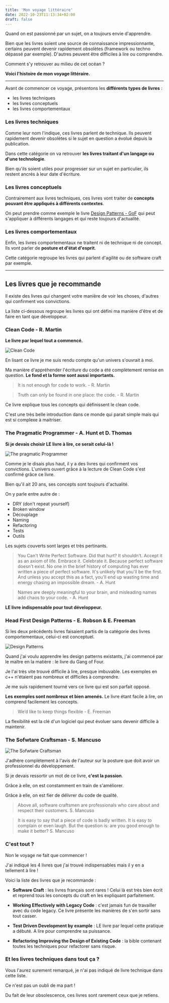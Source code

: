 ```yaml
---
title: 'Mon voyage littéraire'
date: 2022-10-23T11:13:34+02:00
draft: false
---
```


Quand on est passionné par un sujet, on a toujours envie d'apprendre.

Bien que les livres soient une source de connaissance impressionnante, certains peuvent devenir rapidement obsolètes (framework ou techno dépassé par exemple). D'autres peuvent être difficiles à lire ou comprendre.

Comment s'y retrouver au milieu de cet océan ?

**Voici l'histoire de mon voyage littéraire.**

---

Avant de commencer ce voyage, présentons les **différents types de livres** :

- les livres techniques
- les livres conceptuels
- les livres comportementaux

### Les livres techniques

Comme leur nom l'indique, ces livres parlent de technique. Ils peuvent rapidement devenir obsolètes si le sujet en question a évolué depuis la publication.

Dans cette catégorie on va retrouver **les livres traitant d'un langage ou d'une technologie**.

Bien qu'ils soient utiles pour progresser sur un sujet en particulier, ils restent ancrés à leur date d'écriture.

### Les livres conceptuels

Contrairement aux livres techniques, ces livres vont traiter de **concepts pouvant être appliqués à différents contextes**.

On peut prendre comme exemple le livre [Design Patterns - GoF](https://www.amazon.fr/design-patterns-elements-reusable-object-oriented/dp/0201633612) qui peut s'appliquer à différents langages et qui reste toujours d'actualité.

### Les livres comportementaux

Enfin, les livres comportementaux ne traitent ni de technique ni de concept. Ils vont parler de **posture et d'état d'esprit**.

Cette catégorie regroupe les livres qui parlent d'agilité ou de software craft par exemple.

---

## Les livres que je recommande

Il existe des livres qui changent votre manière de voir les choses, d'autres qui confirment vos convictions.

La liste ci-dessous regroupe les livres qui ont défini ma manière d'être et de faire en tant que développeur.

### Clean Code - R. Martin

**Le livre par lequel tout a commencé.**

![Clean Code](images/clean_code.jpg)

En lisant ce livre je me suis rendu compte qu'un univers s'ouvrait à moi.

Ma manière d'appréhender l'écriture du code a été complètement remise en question. **Le fond et la forme sont aussi importants.**

> It is not enough for code to work. - R. Martin

> Truth can only be found in one place: the code. - R. Martin

Ce livre explique tous les concepts qui définissent le clean code.

C'est une très belle introduction dans ce monde qui parait simple mais qui est si complexe à maitriser.

### The Pragmatic Programmer - A. Hunt et D. Thomas

**Si je devais choisir LE livre à lire, ce serait celui-là !**

![The pragmatic Programmer](images/prag_prog.jpg)

Comme je le disais plus haut, il y a des livres qui confirment vos convictions. L'univers ouvert grâce à la lecture de Clean Code s'est confirmé grâce ce livre.

Bien qu'il ait 20 ans, ses concepts sont toujours d'actualité.

On y parle entre autre de :

- DRY (don't repeat yourself)
- Broken window
- Découplage
- Naming
- Refactoring
- Tests
- Outils

Les sujets couverts sont larges et très pertinants.

> You Can't Write Perfect Software. Did that hurt? It shouldn't. Accept it as an axiom of life. Embrace it. Celebrate it. Because perfect software doesn't exist. No one in the brief history of computing has ever written a piece of perfect software. It's unlikely that you'll be the first. And unless you accept this as a fact, you'll end up wasting time and energy chasing an impossible dream. - A. Hunt

> Names are deeply meaningful to your brain, and misleading names add chaos to your code. - A. Hunt

**LE livre indispensable pour tout développeur.**

### Head First Design Patterns - E. Robson & E. Freeman

Si les deux précédents livres faisaient partis de la catégorie des livres comportementaux, celui-ci est conceptuel.

![Design Patterns](images/design_patterns.jpg)

Quand j'ai voulu apprendre les design patterns existants, j'ai commencé par le maître en la matière : le livre du Gang of Four.

Je l'ai très vite trouvé difficile à lire, presque imbuvable. Les exemples en c++ n'étaient pas nombreux et difficiles à comprendre.

Je me suis rapidement tourné vers ce livre qui est son parfait opposé.

**Les exemples sont nombreux et bien amenés.** Le livre étant facile à lire, on comprend facilement les concepts.

> We’d like to keep things flexible - E. Freeman

La flexibilité est la clé d'un logiciel qui peut évoluer sans devenir difficile à maintenir.

### The Sofwtare Craftsman - S. Mancuso

![The Sofwtare Craftsman](images/sofwtare_craftsman.jpeg)

J'adhère complétement à l'avis de l'auteur sur la posture que doit avoir un professionnel du développement.

Si je devais ressortir un mot de ce livre, **c'est la passion**.

Grâce à elle, on est constamment en train de s'améliorer.

Grâce à elle, on est fier de délivrer du code de qualité.

> Above all, software craftsmen are professionals who care about and respect their customers. S. Mancuso

> It is easy to say that a piece of code is badly written. It is easy to complain or even laugh. But the question is: are you good enough to make it better? S. Mancuso

### C'est tout ?

Non le voyage ne fait que commencer !

J'ai indiqué les 4 livres que j'ai trouvé indispensables mais il y en a tellement à lire !

Voici la liste des livres que je recommande :

- **Software Craft** : les livres français sont rares ! Celui là est très bien écrit et reprend tous les concepts du craft en les expliquant parfaitement.

- **Working Effectively with Legacy Code** : c'est jamais fun de travailler avec du code legacy. Ce livre présente les manières de s'en sortir sans tout casser.

- **Test Driven Development by example** : LE livre par lequel cette pratique a débuté. A lire pour comprendre sa puissance.

- **Refactoring Improving the Design of Existing Code** : la bible contenant toutes les techniques pour refactorer sans risque.

### Et les livres techniques dans tout ça ?

Vous l'aurez surement remarqué, je n'ai pas indiqué de livre technique dans cette liste.

Ce n'est pas un oubli de ma part !

Du fait de leur obsolescence, ces livres sont rarement ceux que je retiens.

